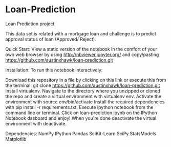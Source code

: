 # Loan-Prediction
Loan Prediction project

This data set is related with a mortgage loan and challenge is to predict approval status of loan (Approved/ Reject).

Quick Start: View a static version of the notebook in the comfort of your own web browser by using http://nbviewer.jupyter.org/ and copy/pasting https://github.com/austinxhawk/loan-prediction.git

Installation:
To run this notebook interactively:

Download this repository in a file by clicking on this link or execute this from the terminal: git clone https://github.com/austinxhawk/loan-prediction.git
Install virtualenv.
Navigate to the directory where you unzipped or cloned the repo and create a virtual environment with virtualenv env.
Activate the environment with source env/bin/activate
Install the required dependencies with pip install -r requirements.txt.
Execute ipython notebook from the command line or terminal.
Click on loan-prediction.ipynb on the IPython Notebook dasboard and enjoy!
When you're done deactivate the virtual environment with deactivate.

Dependencies:
  NumPy
  IPython
  Pandas
  SciKit-Learn
  SciPy
  StatsModels
  Matplotlib
